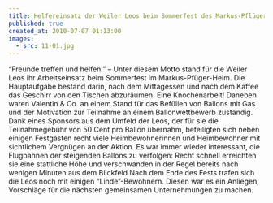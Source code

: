 ```yaml
---
title: Helfereinsatz der Weiler Leos beim Sommerfest des Markus-Pflüger-Heims in Wiechs
published: true
created_at: 2010-07-07 01:13:00
images:
  - src: 11-01.jpg
---
```


“Freunde treffen und helfen.” – Unter diesem Motto stand für die Weiler Leos ihr Arbeitseinsatz beim Sommerfest im Markus-Pfüger-Heim. Die Hauptaufgabe bestand darin, nach dem Mittagessen und nach dem Kaffee das Geschirr von den Tischen abzuräumen. Eine Knochenarbeit! Daneben waren Valentin & Co. an einem Stand für das Befüllen von Ballons mit Gas und der Motivation zur Teilnahme an einem Ballonwettbewerb zuständig. Dank eines Sponsors aus dem Umfeld der Leos, der für sie die Teilnahmegebühr von 50 Cent pro Ballon übernahm, beteiligten sich neben einigen Festgästen recht viele Heimbewohnerinnen und Heimbewohner mit sichtlichem Vergnügen an der Aktion. Es war immer wieder interessant, die Flugbahnen der steigenden Ballons zu verfolgen: Recht schnell erreichten sie eine stattliche Höhe und verschwanden in der Regel bereits nach wenigen Minuten aus dem Blickfeld.Nach dem Ende des Fests trafen sich die Leos noch mit einigen “Linde”-Bewohnern. Diesen war es ein Anliegen, Vorschläge für die nächsten gemeinsamen Unternehmungen zu machen.
